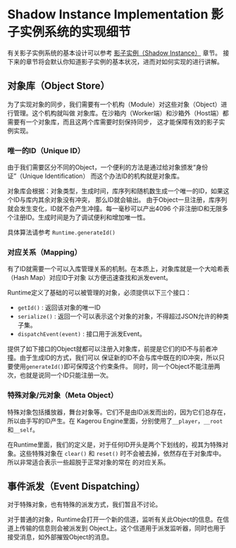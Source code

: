 # Shadow Instance Implementation 影子实例系统的实现细节
有关影子实例系统的基本设计可以参考 [影子实例（Shadow Instance）](../Instances.md) 章节。
接下来的章节将会默认你知道影子实例的基本状况，进而对如何实现的进行讲解。

## 对象库（Object Store）
为了实现对象的同步，我们需要有一个机构（Module）对这些对象（Object）进行管理。这个机构就叫做
对象库。在沙箱内（Worker端）和沙箱外（Host端）都需要有一个对象库，而且这两个库需要时刻保持同步，
这才能保障有效的影子实例实现。

### 唯一的ID（Unique ID）
由于我们需要区分不同的Object，一个便利的方法是通过给对象颁发“身份证”（Unique Identification）
而这个办法ID的机构就是对象库。

对象库会根据：对象类型，生成时间，库序列和随机数生成一个唯一的ID，如果这个ID与库内其余对象没有冲突，
那么ID就会输出。 由于Object一旦注册，库序列就会发生变化，ID就不会产生冲撞。每一毫秒可以产出4096
个非注册ID和无限多个注册ID。生成时间是为了调试便利和增加唯一性。

具体算法请参考 `Runtime.generateId()`

### 对应关系（Mapping）
有了ID就需要一个可以入库管理关系的机制。在本质上，对象库就是一个大哈希表（Hash Map）对应ID于对象
以方便迅速查找和派发event。

Runtime定义了基础的可以被管理的对象，必须提供以下三个接口：

- `getId()` : 返回该对象的唯一ID
- `serialize()` : 返回一个可以表示这个对象的对象，不得超过JSON允许的种类子集。
- `dispatchEvent(event)` : 接口用于派发Event。

提供了如下接口的Object就都可以注册入对象库，前提是它们的ID不与前者冲撞。由于生成ID的方式，我们可以
保证新的ID不会与库中既在的ID冲突，所以只要使用`generateId()`即可保障这个约束条件。
同时，同一个Object不能注册两次，也就是说同一个ID只能注册一次。

### 特殊对象/元对象（Meta Object）
特殊对象包括播放器，舞台对象等。它们不是由ID派发而出的，因为它们总存在，所以由手写的ID产生。在
Kagerou Engine里面，分别使用了`__player`，`__root` 和`__self`。

在Runtime里面，我们的定义是，对于任何ID开头是两个下划线的，视其为特殊对象。这些特殊对象在
`clear()` 和 `reset()` 时不会被去掉，依然存在于对象库中。所以非常适合表示一些超脱于正常对象的常在
的对应关系。

## 事件派发（Event Dispatching）
对于特殊对象，也有特殊的派发方式，我们暂且不讨论。

对于普通的对象，Runtime会打开一个新的信道，监听有关此Object的信息。在信道上传输的信息则会被派发到
Object上。这个信道用于派发监听器，同时也用于接受消息，如外部摧毁Object的消息。
